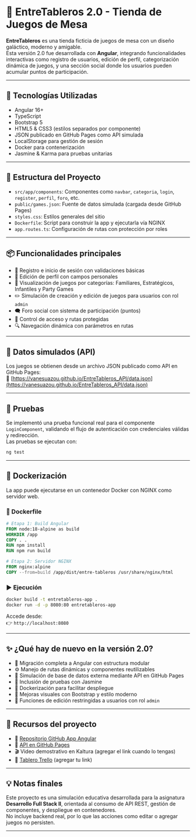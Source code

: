# 🌌 EntreTableros 2.0 - Tienda de Juegos de Mesa

**EntreTableros** es una tienda ficticia de juegos de mesa con un diseño galáctico, moderno y amigable.  
Esta versión 2.0 fue desarrollada con **Angular**, integrando funcionalidades interactivas como registro de usuarios, edición de perfil, categorización dinámica de juegos, y una sección social donde los usuarios pueden acumular puntos de participación.

---

## 🚀 Tecnologías Utilizadas

- Angular 16+
- TypeScript
- Bootstrap 5
- HTML5 & CSS3 (estilos separados por componente)
- JSON publicado en GitHub Pages como API simulada
- LocalStorage para gestión de sesión
- Docker para contenerización
- Jasmine & Karma para pruebas unitarias

---

## 🧩 Estructura del Proyecto

- `src/app/components`: Componentes como `navbar`, `categoria`, `login`, `register`, `perfil`, `foro`, etc.
- `public/games.json`: Fuente de datos simulada (cargada desde GitHub Pages)
- `styles.css`: Estilos generales del sitio
- `Dockerfile`: Script para construir la app y ejecutarla vía NGINX
- `app.routes.ts`: Configuración de rutas con protección por roles

---

## 📦 Funcionalidades principales

- 🧑 Registro e inicio de sesión con validaciones básicas
- 👤 Edición de perfil con campos personales
- 🎲 Visualización de juegos por categorías: Familiares, Estratégicos, Infantiles y Party Games
- ✏️ Simulación de creación y edición de juegos para usuarios con rol `admin`
- 🗨️ Foro social con sistema de participación (puntos)
- 🔐 Control de acceso y rutas protegidas
- 🔍 Navegación dinámica con parámetros en rutas

---

## 📁 Datos simulados (API)

Los juegos se obtienen desde un archivo JSON publicado como API en GitHub Pages:  
🔗 [https://vanesuazou.github.io/EntreTableros_API/data.json](https://vanesuazou.github.io/EntreTableros_API/data.json)

---

## 🧪 Pruebas

Se implementó una prueba funcional real para el componente `LoginComponent`, validando el flujo de autenticación con credenciales válidas y redirección.  
Las pruebas se ejecutan con:

```bash
ng test
```

---

## 🐳 Dockerización

La app puede ejecutarse en un contenedor Docker con NGINX como servidor web.

### 📄 Dockerfile

```Dockerfile
# Etapa 1: Build Angular
FROM node:18-alpine as build
WORKDIR /app
COPY . .
RUN npm install
RUN npm run build

# Etapa 2: Servidor NGINX
FROM nginx:alpine
COPY --from=build /app/dist/entre-tableros /usr/share/nginx/html
```

### ▶️ Ejecución

```bash
docker build -t entretableros-app .
docker run -d -p 8080:80 entretableros-app
```

Accede desde:  
👉 `http://localhost:8080`

---

## ✨ ¿Qué hay de nuevo en la versión 2.0?

- 🔁 Migración completa a Angular con estructura modular
- ⚙️ Manejo de rutas dinámicas y componentes reutilizables
- 💾 Simulación de base de datos externa mediante API en GitHub Pages
- 🧪 Inclusión de pruebas con Jasmine
- 🐳 Dockerización para facilitar despliegue
- 🎨 Mejoras visuales con Bootstrap y estilo moderno
- 🚫 Funciones de edición restringidas a usuarios con rol `admin`

---

## 📎 Recursos del proyecto

- 🔗 [Repositorio GitHub App Angular](https://github.com/vanesuazou/EntreTableros)
- 🔗 [API en GitHub Pages](https://vanesuazou.github.io/EntreTableros_API/)
- 🎬 Video demostrativo en Kaltura (agregar el link cuando lo tengas)
- 📌 [Tablero Trello](https://trello.com/b/tu-tablero) (agregar tu link)

---

## 💡 Notas finales

Este proyecto es una simulación educativa desarrollada para la asignatura **Desarrollo Full Stack II**, orientada al consumo de API REST, gestión de componentes, y despliegue en contenedores.  
No incluye backend real, por lo que las acciones como editar o agregar juegos no persisten.

---
